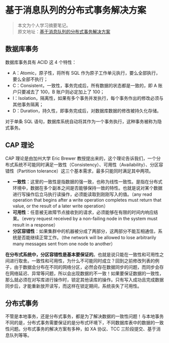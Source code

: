 # 基于消息队列的分布式事务解决方案

> 本文为个人学习摘要笔记。  
> 原文地址：[基于消息队列的分布式事务解决方案](https://mp.weixin.qq.com/s/Ga7ziVyc6C1uUXbON0t5qA)

## 数据库事务

数据库事务具有 ACID 这 4 个特性：

- A：Atomic，原子性，将所有 SQL 作为原子工作单元执行，要么全部执行，要么全部不执行；
- C：Consistent，一致性，事务完成后，所有数据的状态都是一致的，即 A 账户只要减去了 100，B 账户则必定加上了 100；
- I：Isolation，隔离性，如果有多个事务并发执行，每个事务作出的修改必须与其他事务隔离；
- D：Duration，持久性，即事务完成后，对数据库数据的修改被持久化存储。

对于单条 SQL 语句，数据库系统自动将其作为一个事务执行，这种事务被称为隐式事务。

## CAP 理论

CAP 理论是由加州大学 Eric Brewer 教授提出来的，这个理论告诉我们，一个分布式系统不可能同时满足一致性（Consistency）、可用性（Availability）、分区容错性（Partition tolerance）这三个基本需求，最多只能同时满足其中两项。

- **一致性**：这里的一致性是指数据的强一致，也称为线性一致性。是指在分布式环境中，数据在多个副本之间是否能够保持一致的特性。也就是说对某个数据进行写操作后立马执行读操作，必须能读取到刚刚写入的值。（any read operation that begins after a write operation completes must return that value, or the result of a later write operation）
- **可用性**：任意被无故障节点接收到的请求，必须能够在有限的时间内响应结果。（every request received by a non-failing node in the system must result in a response）
- **分区容错性**：如果集群中的机器被分成了两部分，这两部分不能互相通信，系统是否能继续正常工作。（the network will be allowed to lose arbitrarily many messages sent from one node to another）

**在分布式系统中，分区容错性是基本要保证的**。也就是说只能在一致性和可用性之间进行取舍。一致性和可用性，为什么不可能同时成立？回到之前修改列表的例子，由于数据会分布在不同的网络分区，必然会存在数据同步的问题，而同步会存在网络延迟、异常等问题，所以会出现数据的不一致！如果要保证数据的一致性，那么就必须在对写库进行操作时，锁定其他读库的操作。只有写入成功且完成数据同步后，才能重新放开读写，而这样在锁定期间，系统丧失了可用性。

## 分布式事务

不管是本地事务，还是分布式事务，都是为了解决数据的一致性问题！与本地事务不同的是，分布式事务需要保证的是分布式环境下，不同数据库表中的数据的一致性问题。分布式事务的解决方案有多种，如 XA 协议、TCC 三阶段提交、基于消息队列等等。
